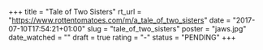 +++
title = "Tale of Two Sisters"
rt_url = "https://www.rottentomatoes.com/m/a_tale_of_two_sisters"
date = "2017-07-10T17:54:21+01:00"
slug = "tale_of_two_sisters"
poster = "jaws.jpg"
date_watched = ""
draft = true
rating = "-"
status = "PENDING"
+++